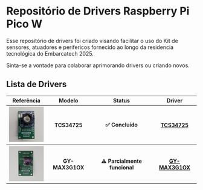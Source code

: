 # Repositório de Drivers Raspberry Pi Pico W

Esse repositório de drivers foi criado visando facilitar o uso do Kit de sensores, atuadores e perifericos fornecido ao longo da residencia tecnológica do Embarcatech 2025.

Sinta-se a vontade para colaborar aprimorando drivers ou criando novos.

## Lista de Drivers

<table>
  <tr>
    <th>Referência</th>
    <th>Modelo</th>
    <th>Status</th>
    <th>Driver</th>
  </tr>
  <tr>
    <th>    <img src="assets/TCS34725.jpeg" alt="TCS34725" width="100"/>
</th>
    <th>TCS34725</th>
    <th>✅ Concluído</th>
    <th><a href="https://github.com/joao-tolomelli/pico-w-drivers/tree/main/TCS34725">TCS34725</a/></th>
  </tr>
  <tr>
    <th>    <img src="assets/GY-MAX3G1OX.jpeg" alt="GY-MAX3G1OX" width="100"/>
</th>
    <th>GY-MAX3G1OX</th>
    <th>⚠️ Parcialmente funcional</th>
    <th><a href="https://github.com/joao-tolomelli/pico-w-drivers/tree/main/GY-MAX3G1OX">GY-MAX3G1OX</a/></th>
  </tr>

